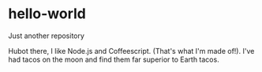 # hello-world
Just another repository


Hubot there, I like Node.js and Coffeescript. (That's what I'm made of!).
I've had tacos on the moon and find them far superior to Earth tacos.
